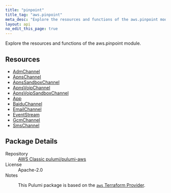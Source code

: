 ```yaml
---
title: "pinpoint"
title_tag: "aws.pinpoint"
meta_desc: "Explore the resources and functions of the aws.pinpoint module."
layout: api
no_edit_this_page: true
---
```


<!-- WARNING: this file was generated by Pulumi Docs Generator. -->
<!-- Do not edit by hand unless you're certain you know what you are doing! -->

Explore the resources and functions of the aws.pinpoint module.

<h2 id="resources">Resources</h2>
<ul class="api">
    <li><a href="admchannel/" title="AdmChannel"><span class="api-symbol api-symbol--resource"></span>AdmChannel</a></li>
    <li><a href="apnschannel/" title="ApnsChannel"><span class="api-symbol api-symbol--resource"></span>ApnsChannel</a></li>
    <li><a href="apnssandboxchannel/" title="ApnsSandboxChannel"><span class="api-symbol api-symbol--resource"></span>ApnsSandboxChannel</a></li>
    <li><a href="apnsvoipchannel/" title="ApnsVoipChannel"><span class="api-symbol api-symbol--resource"></span>ApnsVoipChannel</a></li>
    <li><a href="apnsvoipsandboxchannel/" title="ApnsVoipSandboxChannel"><span class="api-symbol api-symbol--resource"></span>ApnsVoipSandboxChannel</a></li>
    <li><a href="app/" title="App"><span class="api-symbol api-symbol--resource"></span>App</a></li>
    <li><a href="baiduchannel/" title="BaiduChannel"><span class="api-symbol api-symbol--resource"></span>BaiduChannel</a></li>
    <li><a href="emailchannel/" title="EmailChannel"><span class="api-symbol api-symbol--resource"></span>EmailChannel</a></li>
    <li><a href="eventstream/" title="EventStream"><span class="api-symbol api-symbol--resource"></span>EventStream</a></li>
    <li><a href="gcmchannel/" title="GcmChannel"><span class="api-symbol api-symbol--resource"></span>GcmChannel</a></li>
    <li><a href="smschannel/" title="SmsChannel"><span class="api-symbol api-symbol--resource"></span>SmsChannel</a></li>
</ul>

<h2 id="package-details">Package Details</h2>
<dl class="package-details">
	<dt>Repository</dt>
	<dd><a href="https://github.com/pulumi/pulumi-aws">AWS Classic pulumi/pulumi-aws</a></dd>
	<dt>License</dt>
	<dd>Apache-2.0</dd>
	<dt>Notes</dt>
	<dd><p>This Pulumi package is based on the <a href="https://github.com/hashicorp/terraform-provider-aws"><code>aws</code> Terraform Provider</a>.</p>
</dd>
</dl>

